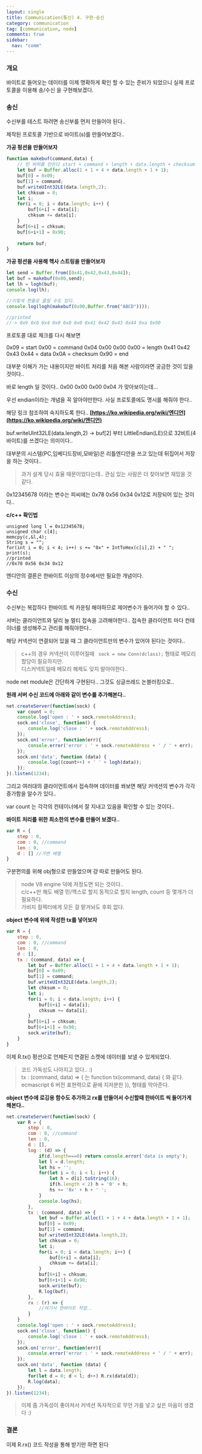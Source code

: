```yaml
---
layout: single
title: Communication(통신) 4. 구현-송신
category: communication
tag: [communication, node]
comments: true
sidebar:
  nav: "comm"
---
```


### 개요

바이트로 들어오는 데이터를 이제 명확하게 확인 할 수 있는 준비가 되었으니 실제 프로토콜을 이용해 송/수신 을 구현해보겠다.

### 송신

수신부를 테스트 하려면 송신부를 먼저 만들어야 된다..

제작된 프로토콜 기반으로 바이트(s)를 만들어보겠다..

**가공 펑션을 만들어보자**

```javascript
function makebuf(command,data) {
    // 빈 버퍼를 만든다 start + command + length + data.length + checksum + end
    let buf = Buffer.alloc(1 + 1 + 4 + data.length + 1 + 1); 
    buf[0] = 0x09;
    buf[1] = command;
    buf.writeUInt32LE(data.length,2);
    let chksum = 0;
    let i;
    for(i = 0; i < data.length; i++) {
        buf[6+i] = data[i];
        chksum += data[i];        
    }
    buf[6+i] = chksum;
    buf[6+i+1] = 0x90;
    
    return buf;
}
```

**가공 펑션을 사용해 헥사 스트링을 만들어보자**

```javascript
let send = Buffer.from([0x41,0x42,0x43,0x44]);
let buf = makebuf(0x00,send);
let lh = logh(buf);
console.log(lh);

//이렇게 한줄로 줄일 수도 있다.
console.log(logh(makebuf(0x00,Buffer.from("ABCD"))));

//printed
//-> 0x9 0x0 0x4 0x0 0x0 0x0 0x41 0x42 0x43 0x44 0xa 0x90 
```

프로토콜 대로 체크를 다시 해보면

0x09 = start
0x00 = command
0x04 0x00 0x00 0x00 = length
0x41 0x42 0x43 0x44 = data
0x0A = checksum
0x90 = end

대부분 이해가 가는 내용이지만 바이트 처리를 처음 해본 사람이라면 궁금한 것이 있을 것이다..

바로 length 일 것이다.. 0x00 0x00 0x00 0x04 가 맞아보이는데...

우선 endian이라는 개념을 꼭 알아야만한다. 사실 프로토콜에도 명시를 해줘야 한다..

해당 링크 참조하여 숙지하도록 한다.. **[https://ko.wikipedia.org/wiki/엔디언](https://ko.wikipedia.org/wiki/엔디언)**

buf.writeUInt32LE(data.length,2) -> buf[2] 부터 LittleEndian(LE)으로 32비트(4바이트)를 쓰겠다는 의미이다..

대부분의 시스템(PC,임베디드장비,모바일)은 리틀엔디안을 쓰고 있는데 뒤집어서 저장을 하는 것이다..

> 과거 설계 당시 효율 때문이었다는데.. 관심 있는 사람은 더 찾아보면 재밌을 것 같다.

0x12345678 이라는 변수는 피씨에는 0x78 0x56 0x34 0x12로 저장되어 있는 것이다..

**c/c++ 확인법**

```text
unsigned long l = 0x12345678;
unsigned char c[4];
memcpy(c,&l,4);
String s = "";
for(int i = 0; i < 4; i++) s += "0x" + IntToHex(c[i],2) + " ";
print(s);
//printed
//0x78 0x56 0x34 0x12 
```

엔디안의 결론은 한바이트 이상의 정수에서만 필요한 개념이다.

### 수신

수신부는 복잡하다 한바이트 씩 카운팅 해야하므로 제어변수가 들어가야 할 수 있다..

서버는 클라이언트와 달리 늘 멀티 접속을 고려해야한다.. 접속한 클라이언트 마다 컨테이너를 생성해주고 관리를 해줘야한다..

해당 커넥션이 연결되어 있을 때 그 클라이언트만의 변수가 있어야 된다는 것이다..

> c++의 경우 커넥션이 이루어질때 ``` sock = new Conn(dclass);```  형태로 메모리 할당이 필요하지만.  
디스커넥트일때 메모리 해제도 잊지 말아야한다..

node net module은 간단하게 구현된다.. 그것도 싱글쓰레드 논블러킹으로..

**원래 서버 수신 코드에 아래와 같이 변수를 추가해본다..**

```javascript
net.createServer(function(sock) { 
    var count = 0;
    console.log('open : ' + sock.remoteAddress);        
    sock.on('close', function() {
        console.log('close : ' + sock.remoteAddress);
    });
    sock.on('error', function(err){
        console.error('error : ' + sock.remoteAddress + ' / ' + err);
    });    
    sock.on('data', function (data) {
        console.log((count++) + ' ' + logh(data));
    });
}).listen(1234);
```

그리고 여러대의 클라이언트에서 접속하며 데이터를 쏴보면 해당 커넥션의 변수가 각각 증가함을 알수가 있다..

var count 는 각각의 컨테이너에서 잘 지내고 있음을 확인할 수 있는 것이다..

**바이트 처리를 위한 최소한의 변수를 만들어 보겠다..**

```javascript
var R = {
    step : 0,
    com : 0, //command
    len : 0,
    d : [] //가변 배열
}
```

구분편의를 위해 obj형으로 만들었으며 걍 따로 만들어도 된다. 

> node V8 engine 덕에 저정도면 되는 것이다..  
c/c++만 해도 배열 민/맥스로 할지 동적으로 할지 length, count 등 몇개가 더 필요하다.  
가비지 컬렉터에게 모든 걸 맡겨놔도 후회 없다.

**object 변수에 위에 작성한 tx를 넣어보자**

```javascript
var R = {
    step : 0,
    com : 0, //command
    len : 0,
    d : [],
    tx : (command, data) => {
        let buf = Buffer.alloc(1 + 1 + 4 + data.length + 1 + 1); 
        buf[0] = 0x09;
        buf[1] = command;
        buf.writeUInt32LE(data.length,2);
        let chksum = 0;
        let i;
        for(i = 0; i < data.length; i++) {
            buf[6+i] = data[i];
            chksum += data[i];        
        }
        buf[6+i] = chksum;
        buf[6+i+1] = 0x90;
        sock.write(buf);
    }
}
```

이제 R.tx() 펑션으로 언제든지 연결된 소켓에 데이터를 보낼 수 있게되었다.

> 코드 가독성도 나아지고 있다.. :)  
tx : (command, data) => { 는 function tx(command, data) { 와 같다.  
ecmascript 6 버전 표현력으로 끝에 지저분한 }), 형태를 막아준다.  


**object 변수에 로깅용 함수도 추가하고 rx를 만들어서 수신할때 한바이트 씩 들어가게 해본다..**

```javascript
net.createServer(function(sock) { 
    var R = {
        step : 0,
        com : 0, //command
        len : 0,
        d : [],
        log : (d) => {
            if(d.length===0) return console.error('data is empty');
            let l = d.length;
            let hs = '';
            for(let i = 0; i < l; i++) {
                let h = d[i].toString(16);
                if(h.length < 2) h = '0' + h;
                hs += '0x' + h + ' ';
            }
            console.log(hs);   
        },
        tx : (command, data) => {
            let buf = Buffer.alloc(1 + 1 + 4 + data.length + 1 + 1); 
            buf[0] = 0x09;
            buf[1] = command;
            buf.writeUInt32LE(data.length,2);
            let chksum = 0;
            let i;
            for(i = 0; i < data.length; i++) {
                buf[6+i] = data[i];
                chksum += data[i];        
            }
            buf[6+i] = chksum;
            buf[6+i+1] = 0x90;
            sock.write(buf);
            R.log(buf);
        },
        rx : (r) => {
            //여기서 한바이트 작업..
        }
    }
    console.log('open : ' + sock.remoteAddress);        
    sock.on('close', function() {
        console.log('close : ' + sock.remoteAddress);
    });
    sock.on('error', function(err){
        console.error('error : ' + sock.remoteAddress + ' / ' + err);
    });    
    sock.on('data', function (data) {
        let l = data.length;
        for(let d = 0; d < l; d++) R.rx(data[d]);
        R.log(data);
    });
}).listen(1234);
```

> 이제 좀 가독성이 좋아져서 커넥션 독자적으로 무언 가를 넣고 싶은 마음이 생겼다 :)

### 결론

이제 R.rx() 코드 작성을 통해 받기만 하면 된다